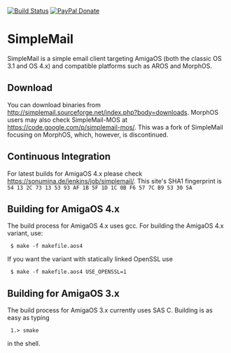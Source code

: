 [![Build Status](https://travis-ci.org/sba1/simplemail.svg?branch=master)](https://travis-ci.org/sba1/simplemail)
[![PayPal Donate](https://img.shields.io/badge/paypal-donate-yellow.svg?style=flat)](https://www.paypal.com/cgi-bin/webscr?cmd=_s-xclick&hosted_button_id=SBN2L9L3NYLMU)

SimpleMail
==========

SimpleMail is a simple email client targeting AmigaOS (both the classic OS 3.1 and OS 4.x)
and compatible platforms such as AROS and MorphOS.

Download
--------

You can download binaries from http://simplemail.sourceforge.net/index.php?body=downloads.
MorphOS users may also check SimpleMail-MOS at https://code.google.com/p/simplemail-mos/.
This was a fork of SimpleMail focusing on MorphOS, which, however, is discontinued.

Continuous Integration
----------------------

For latest builds for AmigaOS 4.x please check https://sonumina.de/jenkins/job/simplemail/.
This site's SHA1 fingerprint is ```54 13 2C 73 13 53 93 AF 1B 5F 1D 1C 0B F6 57 7C
B9 53 30 5A```


Building for AmigaOS 4.x
------------------------

The build process for AmigaOS 4.x uses gcc. For building the AmigaOS 4.x variant, use:

```
 $ make -f makefile.aos4
```

If you want the variant with statically linked OpenSSL use

```
 $ make -f makefile.aos4 USE_OPENSSL=1
```


Building for AmigaOS 3.x
------------------------

The build process for AmigaOS 3.x currently uses SAS C. Building is as easy as typing

```
 1.> smake
```

in the shell.
